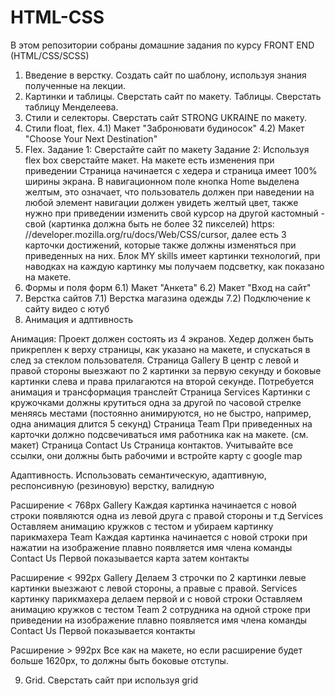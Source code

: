 # HTML-CSS
В этом репозитории собраны домашние задания по курсу FRONT END (HTML/CSS/SCSS)

1) Введение в верстку. Создать сайт по шаблону, используя знания полученные на лекции.
2) Картинки и таблицы. Сверстать сайт по макету. Таблицы. Сверстать таблицу Менделеева.
3) Стили и селекторы. Сверстать сайт STRONG UKRAINE по макету.
4) Стили float, flex. 
  4.1) Макет "Забронювати будиносок"
  4.2) Макет "Choose Your Next Destination"
5) Flex. 
Задание 1: Сверстайте сайт по макету
Задание 2:
  Используя flex box сверстайте макет. На макете есть изменения при приведении
  Страница начинается с хедера и страница имеет 100% ширины экрана. В навигационном поле кнопка Home выделена желтым, это означает, что пользователь должен при наведении   на любой  элемент навигации должен увидеть желтый цвет, также нужно при приведении изменить свой курсор на другой кастомный - свой (картинка должна быть не более 32     пикселей) https: //developer.mozilla.org/ru/docs/Web/CSS/cursor, далее есть 3 карточки достижений, которые также должны изменяться при приведенных на них. Блок MY       skills имеет картинки технологий, при наводках на каждую картинку мы получаем подсветку, как показано на макете.
6) Формы и поля форм
    6.1) Макет "Анкета"
    6.2) Макет "Вход на сайт"
7) Верстка сайтов
    7.1) Верстка магазина одежды
    7.2) Подключение к сайту видео с ютуб
8) Анимация и адптивность

Анимация:
Проект должен состоять из 4 экранов.
Хедер должен быть прикреплен к верху страницы, как указано на макете, и спускаться в след за стеклом пользователя.
Страница Gallery
В центр с левой и правой стороны выезжают по 2 картинки за первую секунду и боковые картинки слева и права прилагаются на второй секунде. Потребуется анимация и трансформация транслейт
Страница Services
Картинки с кружочками должны крутиться одна за другой по часовой стрелке меняясь местами (постоянно анимируются, но не быстро, например, одна анимация длится 5 секунд)
Страница Team
При приведенных на карточки должно подсвечиваться имя работника как на макете. (см. макет)
Страница Contact Us
Страница контактов. Учитывайте все ссылки, они должны быть рабочими и встройте карту с google map

Адаптивность.
Использовать семантическую, адаптивную, респонсивную (резиновую) верстку, валидную

Расширение < 768px
Gallery
Каждая картинка начинается с новой строки появляются одна из левой друга с правой стороны и т.д
Services
Оставляем анимацию кружков с тестом и убираем картинку парикмахера
Team
Каждая картинка начинается с новой строки при нажатии на изображение плавно появляется имя члена команды
Contact Us
Первой показывается карта затем контакты

Расширение < 992px
Gallery
Делаем 3 строчки по 2 картинки левые картинки выезжают с левой стороны, а правые с правой.
Services
картинку парикмахера делаем первой и с новой строки
Оставляем анимацию кружков с тестом
Team
2 сотрудника на одной строке при приведении на изображение плавно появляется имя члена команды
Contact Us
Первой показывается контакты

Расширение > 992px
Все как на макете, но если расширение будет больше 1620px, то должны быть боковые отступы.

9) Grid. Сверстать сайт при используя grid
